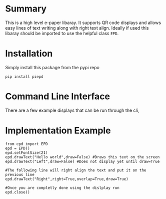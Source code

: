# Summary

This is a high level e-paper libaray. It supports QR code displays and allows easy lines of text writing along with right text align. Ideally if used this libaray should be imported to use the helpful class `EPD`.

# Installation

Simply install this package from the pypi repo

    pip install piepd
	
# Command Line Interface

There are a few example displays that can be run through the cli,	

# Implementation Example

	from epd import EPD
	epd = EPD()
	epd.setFontSize(21)
	epd.drawText("Hello world",draw=False) #Draws this text on the screen
	epd.drawText("Left",draw=False) #Does not display yet until draw=True
	
	#The following line will right align the text and put it on the previous line
	epd.drawText("Right",right=True,overlap=True,draw=True)
	
	#Once you are completly done using the dislplay run
	epd.close()
	

